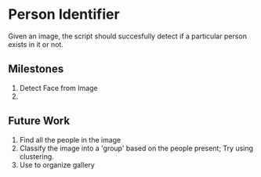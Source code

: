 # Person Identifier

Given an image, the script should succesfully detect if a particular person exists in it or not.

## Milestones
1. Detect Face from Image
2. 

## Future Work 

1. Find all the people in the image
2. Classify the image into a 'group' based on the people present; Try using clustering.
3. Use to organize gallery
